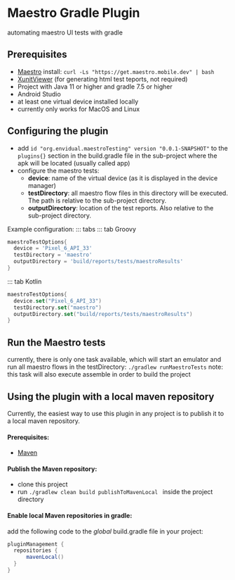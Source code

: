 # Maestro Gradle Plugin
automating maestro UI tests with gradle
## Prerequisites
- [Maestro](https://maestro.mobile.dev/)
  install: `curl -Ls "https://get.maestro.mobile.dev" | bash`
- [XunitViewer](https://github.com/lukejpreston/xunit-viewer) (for generating html test teports, not required)
- Project with Java 11 or higher and gradle 7.5 or higher
- Android Studio
- at least one virtual device installed locally
- currently only works for MacOS and Linux
## Configuring the plugin
- add ```id "org.envidual.maestroTesting" version "0.0.1-SNAPSHOT"``` to the `plugins{}` section in the build.gradle file in the sub-project where the apk will be located (usually called app)
- configure the maestro tests:
    - **device**: name of the virtual device (as it is displayed in the device manager)
    - **testDirectory**: all maestro flow files in this directory will be executed. The path is relative to the sub-project directory.
    - **outputDirectory**: location of the test reports. Also relative to the sub-project directory.

Example configuration:
::: tabs
::: tab Groovy
```Groovy
maestroTestOptions{  
  device = 'Pixel_6_API_33'  
  testDirectory = 'maestro'  
  outputDirectory = 'build/reports/tests/maestroResults'  
}
```
::: tab Kotlin
```Kotlin
maestroTestOptions{  
  device.set("Pixel_6_API_33")  
  testDirectory.set("maestro")  
  outputDirectory.set("build/reports/tests/maestroResults")  
}
```
## Run the Maestro tests
currently, there is only one task available, which will start an emulator and run all maestro flows in the testDirectory:
```./gradlew runMaestroTests```
note: this task will also execute assemble in order to build the project

## Using the plugin with a local maven repository
Currently, the easiest way to use this plugin in any project is to publish it to a local maven repository.

#### Prerequisites:
- [Maven](https://maven.apache.org/)
#### Publish the Maven repository:
- clone this project
- run ```./gradlew clean build publishToMavenLocal ``` inside the project directory

#### Enable local Maven repositories in gradle:
add the following code to the *global* build.gradle file in your project:
```Groovy
pluginManagement {  
  repositories {  
	  mavenLocal()  
  }
}
  ```